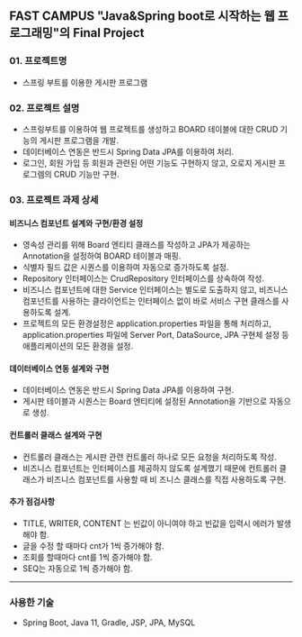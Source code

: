 ## FAST CAMPUS "Java&Spring boot로 시작하는 웹 프로그래밍"의 Final Project
### 01. 프로젝트명
+ 스프링 부트를 이용한 게시판 프로그램

### 02. 프로젝트 설명
+ 스프링부트를 이용하여 웹 프로젝트를 생성하고 BOARD 테이블에 대한 CRUD 기능의 게시판 프로그램을 개발.
+ 데이터베이스 연동은 반드시 Spring Data JPA를 이용하여 처리.
+ 로그인, 회원 가입 등 회원과 관련된 어떤 기능도 구현하지 않고, 오로지 게시판 프로그렘의 CRUD 기능만 구현.

### 03. 프로젝트 과제 상세
#### 비즈니스 컴포넌트 설계와 구현/환경 설정
+ 영속성 관리를 위해 Board 엔티티 클래스를 작성하고 JPA가 제공하는 Annotation을 설정하여 BOARD 테이블과 매핑.
+ 식별자 필드 값은 시퀀스를 이용하여 자동으로 증가하도록 설정.
+ Repository 인터페이스는 CrudRepository 인터페이스를 상속하여 작성.
+ 비즈니스 컴포넌트에 대한 Service 인터페이스는 별도로 도출하지 않고, 비즈니스 컴포넌트를 사용하는 클라이언트는 인터페이스 없이 바로 서비스 구현 클래스를 사용하도록 설계.
+ 프로젝트의 모든 환경설정은 application.properties 파일을 통해 처리하고, application.properties 파일에 Server Port, DataSource, JPA 구현체 설정 등 애플리케이션의 모든 환경을 설정.

#### 데이터베이스 연동 설계와 구현
+ 데이터베이스 연동은 반드시 Spring Data JPA를 이용하여 구현.
+ 게시판 테이블과 시퀀스는 Board 엔티티에 설정된 Annotation을 기반으로 자동으로 생성.

#### 컨트롤러 클래스 설계와 구현
+ 컨트롤러 클래스는 게시판 관련 컨트롤러 하나로 모든 요청을 처리하도록 작성.
+ 비즈니스 컴포넌트는 인터페이스를 제공하지 않도록 설계했기 때문에 컨트롤러 클래스가 비즈니스 컴포넌트를 사용할 때 비
즈니스 클래스를 직접 사용하도록 구현.

#### 추가 점검사항
+ TITLE, WRITER, CONTENT 는 빈값이 아니여야 하고 빈값을 입력시 에러가 발생해야 함.
+ 글을 수정 할 때마다 cnt가 1씩 증가해야 함.
+ 조회를 할때마다 cnt를 1씩 증가해야 함.
+ SEQ는 자동으로 1씩 증가해야 함.

***
### 사용한 기술
+ Spring Boot, Java 11, Gradle, JSP, JPA, MySQL
